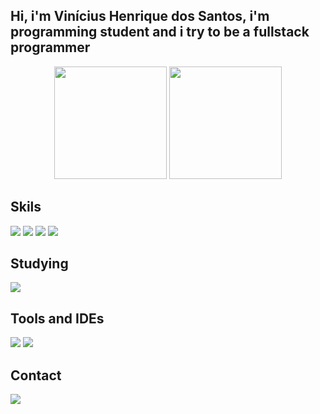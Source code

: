 ## Hi, i'm Vinícius Henrique dos Santos, i'm programming student and i try to be a fullstack programmer 
<div align="center">
  <img height="180em" src="https://github-readme-stats.vercel.app/api?username=ViniUme&show_icons=true&theme=tokyonight&include_all_commits=true&count_private=true"/>
  <img height="180em" src="https://github-readme-stats.vercel.app/api/top-langs/?username=ViniUme&layout=compact&langs_count=7&theme=tokyonight"/>
</div>
  
## Skils
<img src="https://img.shields.io/badge/Python-3776AB?style=for-the-badge&logo=python&logoColor=white"> 
<img src="https://img.shields.io/badge/HTML5-E34F26?style=for-the-badge&logo=html5&logoColor=white">
<img src="https://img.shields.io/badge/CSS3-1572B6?style=for-the-badge&logo=css3&logoColor=white">
<img src="https://img.shields.io/badge/JavaScript-F7DF1E?style=for-the-badge&logo=javascript&logoColor=black">

  
## Studying
<img src="https://img.shields.io/badge/React-20232A?style=for-the-badge&logo=react&logoColor=61DAFB">

## Tools and IDEs
<img src="https://img.shields.io/badge/Visual_Studio_Code-0078D4?style=for-the-badge&logo=visual%20studio%20code&logoColor=white">
<img src="https://img.shields.io/badge/Windows-0078D6?style=for-the-badge&logo=windows&logoColor=white">
  
## Contact
<a href="http://api.whatsapp.com/send?phone=5518997119365" target="_blank"><img src="https://img.shields.io/badge/WhatsApp-25D366?style=for-the-badge&logo=whatsapp&logoColor=white"></a>
